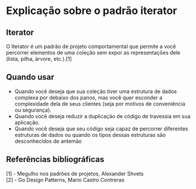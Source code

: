 # Explicação sobre o padrão iterator

## Iterator
O Iterator é um padrão de projeto comportamental que
permite a você percorrer elementos de uma coleção sem expor
as representações dele (lista, pilha, árvore, etc.).[1]

## Quando usar
* Quando você deseja que sua coleção tiver uma estrutura de dados complexa por debaixo dos panos, mas você quer esconder a complexidade dela de seus clientes (seja por motivos de conveniência ou segurança).
* Quando você deseja reduzir a duplicação de código de travessia em sua aplicação.
* Quando você deseja que seu código seja capaz
de percorrer diferentes estruturas de dados ou quando os tipos
dessas estruturas são desconhecidos de antemão

## Referências bibliográficas
[1] - Megulho nos padrões de projetos, Alexander Shvets  
[2] - Go Design Patterns, Mario Castro Contreras  
